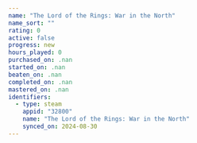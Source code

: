```yaml
---
name: "The Lord of the Rings: War in the North"
name_sort: ""
rating: 0
active: false
progress: new
hours_played: 0
purchased_on: .nan
started_on: .nan
beaten_on: .nan
completed_on: .nan
mastered_on: .nan
identifiers:
  - type: steam
    appid: "32800"
    name: "The Lord of the Rings: War in the North"
    synced_on: 2024-08-30
---
```


